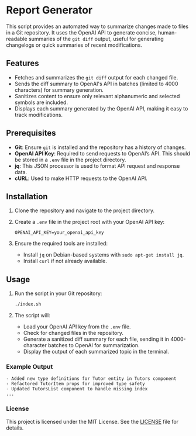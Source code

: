 # Report Generator

This script provides an automated way to summarize changes made to files in a Git repository. It uses the OpenAI API to generate concise, human-readable summaries of the `git diff` output, useful for generating changelogs or quick summaries of recent modifications.

## Features

- Fetches and summarizes the `git diff` output for each changed file.
- Sends the diff summary to OpenAI's API in batches (limited to 4000 characters) for summary generation.
- Sanitizes content to ensure only relevant alphanumeric and selected symbols are included.
- Displays each summary generated by the OpenAI API, making it easy to track modifications.

## Prerequisites

- **Git**: Ensure `git` is installed and the repository has a history of changes.
- **OpenAI API Key**: Required to send requests to OpenAI’s API. This should be stored in a `.env` file in the project directory.
- **jq**: This JSON processor is used to format API request and response data.
- **cURL**: Used to make HTTP requests to the OpenAI API.

## Installation

1. Clone the repository and navigate to the project directory.
2. Create a `.env` file in the project root with your OpenAI API key:
    ```plaintext
    OPENAI_API_KEY=your_openai_api_key
    ```

3. Ensure the required tools are installed:
   - Install `jq` on Debian-based systems with `sudo apt-get install jq`.
   - Install `curl` if not already available.

## Usage

1. Run the script in your Git repository:
    ```bash
    ./index.sh
    ```

2. The script will:
   - Load your OpenAI API key from the `.env` file.
   - Check for changed files in the repository.
   - Generate a sanitized diff summary for each file, sending it in 4000-character batches to OpenAI for summarization.
   - Display the output of each summarized topic in the terminal.

### Example Output

```plaintext
- Added new type definitions for Tutor entity in Tutors component
- Refactored TutorItem props for improved type safety
- Updated TutorsList component to handle missing index
...
```
### License

This project is licensed under the MIT License. See the [LICENSE](LICENSE) file for details.
